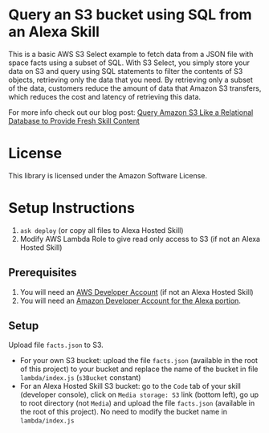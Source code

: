 # Query an S3 bucket using SQL from an Alexa Skill
This is a basic AWS S3 Select example to fetch data from a JSON file with space facts using a subset of SQL.
With S3 Select, you simply store your data on S3 and query using SQL statements to filter the contents of S3 objects, retrieving only the data that you need. By retrieving only a subset of the data, customers reduce the amount of data that Amazon S3 transfers, which reduces the cost and latency of retrieving this data.

For more info check out our blog post: [Query Amazon S3 Like a Relational Database to Provide Fresh Skill Content](https://developer.amazon.com/en-US/blogs/alexa/alexa-skills-kit/2019/10/query-amazon-s3-like-a-relational-database-to-provide-fresh-skill-content)

# License

This library is licensed under the Amazon Software License.

# Setup Instructions

1. `ask deploy` (or copy all files to Alexa Hosted Skill)
2. Modify AWS Lambda Role to give read only access to S3 (if not an Alexa Hosted Skill)

## Prerequisites

1. You will need an [AWS Developer Account](https://aws.amazon.com/free/) (if not an Alexa Hosted Skill)
2. You will need an [Amazon Developer Account for the Alexa portion](https://developer.amazon.com/).

## Setup

Upload file `facts.json` to S3.
- For your own S3 bucket: upload the file `facts.json` (available in the root of this project) to your bucket and replace the name of the bucket in file `lambda/index.js` (`s3Bucket` constant)
- For an Alexa Hosted Skill S3 bucket: go to the `Code` tab of your skill (developer console), click on `Media storage: S3` link (bottom left), go up to root directory (not `Media`) and upload the file `facts.json` (available in the root of this project). No need to modify the bucket name in `lambda/index.js`